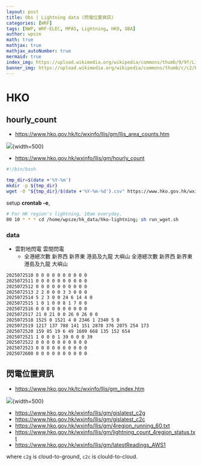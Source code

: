 ```yaml
---
layout: post
title: Obs | Lightning data (閃電位置資訊)
categories: [WRF]
tags: [NWP, WRF-ELEC, MPAS, Lightning, HKO, GBA]
author: wpsze
math: true
mathjax: true
mathjax_autoNumber: true
mermaid: true
index_img: https://upload.wikimedia.org/wikipedia/commons/thumb/9/9f/Lighting_barrage.jpg/1280px-Lighting_barrage.jpg
banner_img: https://upload.wikimedia.org/wikipedia/commons/thumb/c/c2/Port_and_lighthouse_overnight_storm_with_lightning_in_Port-la-Nouvelle.jpg/1920px-Port_and_lighthouse_overnight_storm_with_lightning_in_Port-la-Nouvelle.jpg
---
```


# HKO

## hourly_count

- <https://www.hko.gov.hk/tc/wxinfo/llis/gm/llis_area_counts.htm>

![](https://i.imgur.com/omL6Q2y.png){width=500}

- <https://www.hko.gov.hk/wxinfo/llis/gm/hourly_count>

```sh
#!/bin/bash

tmp_dir=$(date +'%Y-%m')
mkdir -p ${tmp_dir}
wget -O "${tmp_dir}/$(date +'%Y-%m-%d').csv" https://www.hko.gov.hk/wxinfo/llis/gm/hourly_count
```

setup **crontab -e**,

```sh
# For HK region's lightning, 10am everyday,
00 10 * * * cd /home/wpsze/hk_data/hko-lightning; sh run_wget.sh 
```

### data

- 雲對地閃電					雲間閃電				
  - 全港總次數	新界西	新界東	港島及九龍	大嶼山	全港總次數	新界西	新界東	港島及九龍	大嶼山

```txt
2025072510 0 0 0 0 0 0 0 0 0 0
2025072511 0 0 0 0 0 0 0 0 0 0
2025072512 0 0 0 0 0 0 0 0 0 0
2025072513 2 2 0 0 0 3 3 0 0 0
2025072514 5 2 3 0 0 24 6 14 4 0
2025072515 1 0 1 0 0 8 1 7 0 0
2025072516 0 0 0 0 0 0 0 0 0 0
2025072517 21 0 21 0 0 26 0 26 0 0
2025072518 1525 0 1521 4 0 2346 1 2340 5 0
2025072519 1217 137 788 141 151 2878 376 2075 254 173
2025072520 159 85 19 6 49 1609 668 135 152 654
2025072521 1 0 0 0 1 39 0 0 0 39
2025072522 0 0 0 0 0 0 0 0 0 0
2025072523 0 0 0 0 0 0 0 0 0 0
2025072600 0 0 0 0 0 0 0 0 0 0
```

## 閃電位置資訊

- <https://www.hko.gov.hk/tc/wxinfo/llis/gm_index.htm>

![](https://i.imgur.com/wiT0HXr.png){width=500}

- <https://www.hko.gov.hk/wxinfo/llis/gm/gislatest_c2g>
- <https://www.hko.gov.hk/wxinfo/llis/gm/gislatest_c2c>
- <https://www.hko.gov.hk/wxinfo/llis/gm/4region_running_60.txt>
- <https://www.hko.gov.hk/wxinfo/llis/gm/lightning_count_4region_status.txt>
- <https://www.hko.gov.hk/wxinfo/llis/gm/latestReadings_AWS1>

where `c2g` is cloud-to-ground, `c2c` is clould-to-cloud.

